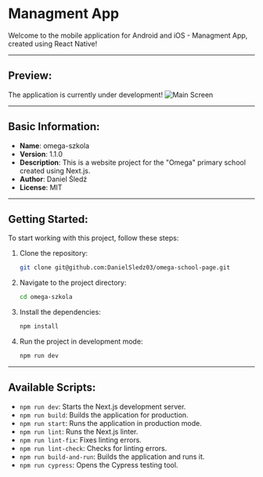# Managment App

Welcome to the mobile application for Android and iOS - Managment App, created using React Native!

---

## Preview:

The application is currently under development!
![Main Screen](https://github.com/[username]/[reponame]/blob/[branch]/image.jpg?raw=true)

---

## Basic Information:

- **Name**: omega-szkola
- **Version**: 1.1.0
- **Description**: This is a website project for the "Omega" primary school created using Next.js.
- **Author**: Daniel Śledź
- **License**: MIT

---

## Getting Started:

To start working with this project, follow these steps:

1. Clone the repository:
   ```bash
   git clone git@github.com:DanielSledz03/omega-school-page.git
   ```
2. Navigate to the project directory:
   ```bash
   cd omega-szkola
   ```
3. Install the dependencies:
   ```bash
   npm install
   ```
4. Run the project in development mode:
   ```bash
   npm run dev
   ```

---

## Available Scripts:

- `npm run dev`: Starts the Next.js development server.
- `npm run build`: Builds the application for production.
- `npm run start`: Runs the application in production mode.
- `npm run lint`: Runs the Next.js linter.
- `npm run lint-fix`: Fixes linting errors.
- `npm run lint-check`: Checks for linting errors.
- `npm run build-and-run`: Builds the application and runs it.
- `npm run cypress`: Opens the Cypress testing tool.
